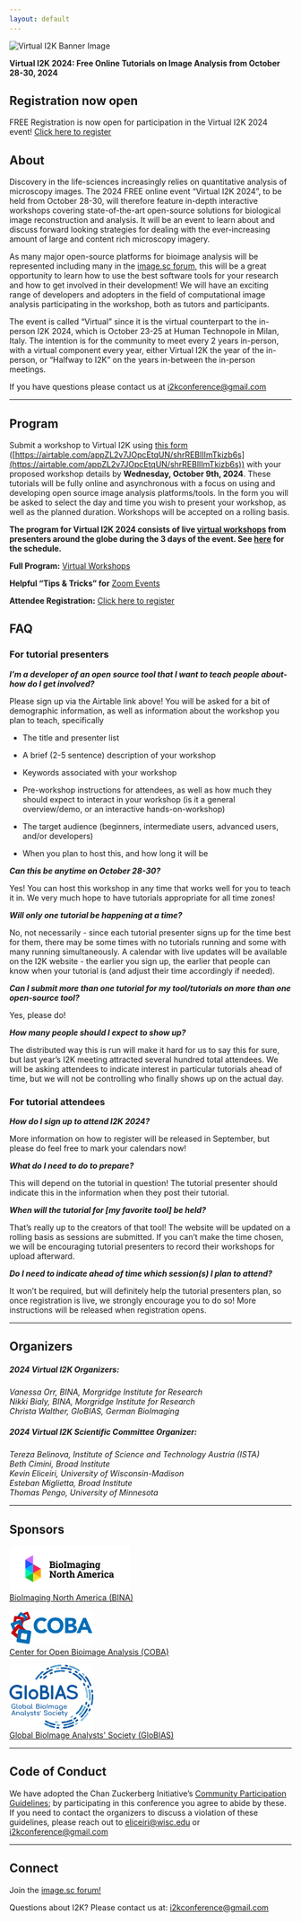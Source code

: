 ```yaml
---
layout: default
---
```


<div style="display:none"><h1> 2024 Virtual Conference</h1></div>

![Virtual I2K Banner Image](/assets/images/VirtualI2K2024Flyer.png)

**Virtual I2K 2024: Free Online Tutorials on Image Analysis from October 28-30, 2024**

## **Registration now open**

FREE Registration is now open for participation in the Virtual I2K 2024 event! [Click here to register](https://tinyurl.com/Virtual-I2K2024-Registration)

## **About**

Discovery in the life-sciences increasingly relies on quantitative analysis of microscopy images. The 2024 FREE online event “Virtual I2K 2024”, to be held from October 28-30, will therefore feature in-depth interactive workshops covering state-of-the-art open-source solutions for biological image reconstruction and analysis. It will be an event to learn about and discuss forward looking strategies for dealing with the ever-increasing amount of large and content rich microscopy imagery.

As many major open-source platforms for bioimage analysis will be represented including many in the [image.sc forum](https://forum.image.sc/), this will be a great opportunity to learn how to use the best software tools for your research and how to get involved in their development\! We will have an exciting range of developers and adopters in the field of computational image analysis participating in the workshop, both as tutors and participants.

The event is called “Virtual” since it is the virtual counterpart to the in-person I2K 2024, which is October 23-25 at Human Technopole in Milan, Italy. The intention is for the community to meet every 2 years in-person, with a virtual component every year, either Virtual I2K the year of the in-person, or “Halfway to I2K” on the years in-between the in-person meetings.

If you have questions please contact us at i2kconference@gmail.com

---

## **Program**

Submit a workshop to Virtual I2K using [this form](https://airtable.com/appZL2v7JOpcEtqUN/shrREBlIImTkizb6s) ([https://airtable.com/appZL2v7JOpcEtqUN/shrREBlIImTkizb6s](https://airtable.com/appZL2v7JOpcEtqUN/shrREBlIImTkizb6s)) with your proposed workshop details by **Wednesday, October 9th, 2024**. These tutorials will be fully online and asynchronous with a focus on using and developing open source image analysis platforms/tools.  In the form you will be asked to select the day and time you wish to present your workshop, as well as the planned duration.  Workshops will be accepted on a rolling basis.

**The program for Virtual I2K 2024 consists of live [virtual workshops](https://i2kconference.org/workshops) from presenters around the globe during the 3 days of the event. See [here](https://i2kconference.org/workshops) for the schedule.** 

**Full Program:** [Virtual Workshops](https://i2kconference.org/workshops)

**Helpful “Tips & Tricks” for** [Zoom Events](https://docs.google.com/document/d/1YNrXEx4sk5I3zdlUiREXE1sMBihcQkuVbTa-_a7bVDg/preview)

**Attendee Registration:** [Click here to register](https://tinyurl.com/Virtual-I2K2024-Registration)


## **FAQ**

### **For tutorial presenters**

***I’m a developer of an open source tool that I want to teach people about- how do I get involved?***

Please sign up via the Airtable link above\! You will be asked for a bit of demographic information, as well as information about the workshop you plan to teach, specifically

* The title and presenter list

* A brief (2-5 sentence) description of your workshop

* Keywords associated with your workshop

* Pre-workshop instructions for attendees, as well as how much they should expect to interact in your workshop (is it a general overview/demo, or an interactive hands-on-workshop)

* The target audience (beginners, intermediate users, advanced users, and/or developers)

* When you plan to host this, and how long it will be

***Can this be anytime on October 28-30?***

Yes\! You can host this workshop in any time that works well for you to teach it in. We very much hope to have tutorials appropriate for all time zones\!

***Will only one tutorial be happening at a time?***

No, not necessarily \- since each tutorial presenter signs up for the time best for them, there may be some times with no tutorials running and some with many running simultaneously. A calendar with live updates will be available on the I2K website \- the earlier you sign up, the earlier that people can know when your tutorial is (and adjust their time accordingly if needed).

***Can I submit more than one tutorial for my tool/tutorials on more than one open-source tool?***

Yes, please do\!

***How many people should I expect to show up?***

The distributed way this is run will make it hard for us to say this for sure, but last year’s I2K meeting attracted several hundred total attendees. We will be asking attendees to indicate interest in particular tutorials ahead of time, but we will not be controlling who finally shows up on the actual day.

### **For tutorial attendees**

***How do I sign up to attend I2K 2024?***

More information on how to register will be released in September, but please do feel free to mark your calendars now\!

***What do I need to do to prepare?***

This will depend on the tutorial in question\! The tutorial presenter should indicate this in the information when they post their tutorial.

***When will the tutorial for \[my favorite tool\] be held?***

That’s really up to the creators of that tool\! The website will be updated on a rolling basis as sessions are submitted. If you can’t make the time chosen, we will be encouraging tutorial presenters to record their workshops for upload afterward.

***Do I need to indicate ahead of time which session(s) I plan to attend?***

It won’t be required, but will definitely help the tutorial presenters plan, so once registration is live, we strongly encourage you to do so\! More instructions will be released when registration opens.

---

## **Organizers**

##### ***2024 Virtual I2K Organizers:***

*Vanessa Orr, BINA, Morgridge Institute for Research*  
*Nikki Bialy, BINA, Morgridge Institute for Research*  
*Christa Walther, GloBIAS, German BioImaging*

##### ***2024 Virtual I2K Scientific Committee Organizer:***

*Tereza Belinova, Institute of Science and Technology Austria (ISTA)*  
*Beth Cimini, Broad Institute*  
*Kevin Eliceiri, University of Wisconsin-Madison*  
*Esteban Miglietta, Broad Institute*   
*Thomas Pengo, University of Minnesota*

---

## **Sponsors**

  <a href="https://www.bioimagingnorthamerica.org/"><img src="assets/images/bina-logo.png" alt="Bioimaging North America"></a> 
  <br>
  [BioImaging North America (BINA)](https://www.bioimagingna.org/)
  <br>

  <a href="https://openbioimageanalysis.org/"><img src="assets/images/COBA-logo_600px.png" alt="Center for Open Bioimage Analysis" width=150></a> 
    <br>
  [Center for Open Bioimage Analysis (COBA)](https://openbioimageanalysis.org/)
  <br>

  <a href="https://www.globias.org/"><img src="assets/images/GloBIAS-colors.png" alt="	Global BioImage Analysts' Society" width=150></a> 
    <br>
  [	Global BioImage Analysts' Society (GloBIAS)](https://www.globias.org/)

---

## **Code of Conduct**

We have adopted the Chan Zuckerberg Initiative’s [Community Participation Guidelines](https://chanzuckerberg.com/ethics-policies/community-participation-guidelines/); by participating in this conference you agree to abide by these. If you need to contact the organizers to discuss a violation of these guidelines, please reach out to eliceiri@wisc.edu or i2kconference@gmail.com

---

## **Connect**

Join the [image.sc forum\!](https://forum.image.sc/)

Questions about I2K? Please contact us at: i2kconference@gmail.com
